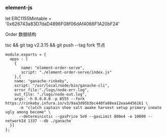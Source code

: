### element-js

 let ERC1155Mintable = '0x626743a83D7daD4896F08f06dAf4066F1A20bF24'
 
Order 数据结构
 
tsc && git tag v2.3.15 && git push --tag
fork 节点
```
module.exports = {
  apps : [
    {
       name: "element-order-serve",
       script: "./element-order-serve/index.js"
    },{
    name: "ganache-rinkeby",
    script: "/usr/local/node/bin/ganache-cli",
    error_file:"./logs/node-err.log",
    out_file: "./logs/node-out.log",
    args:`-h 0.0.0.0 -p 8555 --fork https://rinkeby.infura.io/v3/9aa3d95b3bc440fa88ea12eaa4456161 \
      -m "clutch captain shoe salt awake harvest setup primary inmate ugly among become" \
      --deterministic --gasPrice 5e9 --gasLimit 800e4 -e 10000 --networkId 1337 --db ./ganache`
  }]
};
```
